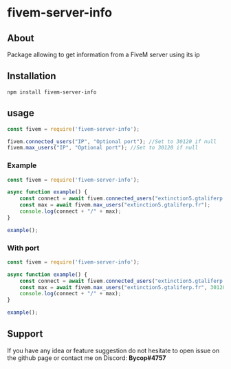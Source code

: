 # fivem-server-info

## About

Package allowing to get information from a FiveM server using its ip

## Installation

```sh-session
npm install fivem-server-info
```

## usage

```js
const fivem = require('fivem-server-info');

fivem.connected_users("IP", "Optional port"); //Set to 30120 if null
fivem.max_users("IP", "Optional port"); //Set to 30120 if null
```

### Example
```js
const fivem = require('fivem-server-info');

async function example() {
    const connect = await fivem.connected_users("extinction5.gtaliferp.fr");
    const max = await fivem.max_users("extinction5.gtaliferp.fr");
    console.log(connect + "/" + max);
}

example();
```

### With port
```js
const fivem = require('fivem-server-info');

async function example() {
    const connect = await fivem.connected_users("extinction5.gtaliferp.fr", 30120);
    const max = await fivem.max_users("extinction5.gtaliferp.fr", 30120);
    console.log(connect + "/" + max);
}

example();
```

## Support
If you have any idea or feature suggestion do not hesitate to open issue on the github page or contact me on Discord: <b>Bycop#4757</b>